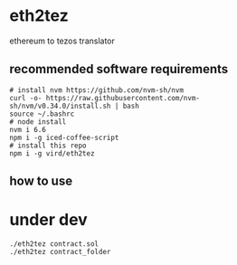 # eth2tez
ethereum to tezos translator

## recommended software requirements


    # install nvm https://github.com/nvm-sh/nvm 
    curl -o- https://raw.githubusercontent.com/nvm-sh/nvm/v0.34.0/install.sh | bash
    source ~/.bashrc
    # node install
    nvm i 6.6
    npm i -g iced-coffee-script
    # install this repo
    npm i -g vird/eth2tez

## how to use
# under dev

    ./eth2tez contract.sol
    ./eth2tez contract_folder
